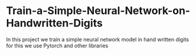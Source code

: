 # Train-a-Simple-Neural-Network-on-Handwritten-Digits
In this project we train a simple neural network model in hand written digits for this we use Pytorch and other libraries
